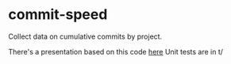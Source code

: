 # commit-speed

Collect data on cumulative commits by project.

There's a presentation based on this code [here](https://docs.google.com/presentation/d/1W9g9FMeMOFC3ZYyFJG-09t8R_PuyGzaarHsFjs6yRvc/edit?usp=sharing)
Unit tests are in t/
